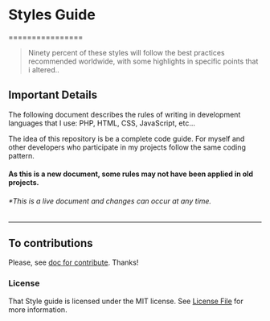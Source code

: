 # Styles Guide
================

> Ninety percent of these styles will follow the best practices recommended worldwide, with some highlights in specific points that i altered..

## Important Details

The following document describes the rules of writing in development languages that I use: PHP, HTML, CSS, JavaScript, etc...

The idea of this repository is be a complete code guide. For myself and other developers who participate in my projects follow the same coding pattern.

#### As this is a new document, some rules may not have been applied in old projects.

###### *This is a live document and changes can occur at any time.

<hr>

## To contributions 

Please, see [doc for contribute](https://github.com/lleocastro/styles-guide/blob/master/CONTRIBUTE.md). Thanks!


### License

That Style guide is licensed under the MIT license. See [License File](https://github.com/lleocastro/styles-guide/blob/master/LICENSE) for more information.
